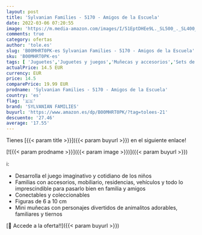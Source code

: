 ```yaml
---
layout: post
title: 'Sylvanian Families - 5170 - Amigos de la Escuela'
date: 2022-03-06 07:20:55
image: 'https://m.media-amazon.com/images/I/51EptDHEe9L._SL500_._SL400_.jpg'
comments: true
category: ofertas
author: 'tole.es'
slug: 'B00MHRT0PK-es Sylvanian Families - 5170 - Amigos de la Escuela'
sku: 'B00MHRT0PK-es'
tags: [ 'Juguetes','Juguetes y juegos','Muñecas y accesorios','Sets de accesorios','families','sylvanian','sylvanian families', ]
actualPrice: 14.5 EUR
currency: EUR
price: 14.5
comparePrice: 19.99 EUR
prodname: 'Sylvanian Families - 5170 - Amigos de la Escuela'
country: 'es'
flag: '🇪🇸'
brand: 'SYLVANIAN FAMILIES'
buyurl: 'https://www.amazon.es/dp/B00MHRT0PK/?tag=tolees-21'
descuento: '27.46'
average: '17.55'
---
```


Tienes [{{< param title >}}]({{< param buyurl >}}) en el siguiente enlace!

[![{{< param prodname >}}]({{< param image >}})]({{< param buyurl >}})

ℹ️:

- Desarrolla el juego imaginativo y cotidiano de los niños
- Familias con accesorios, mobiliario, residencias, vehículos y todo lo imprescindible para pasarlo bien en familia y amigos
- Conectables y coleccionables
- Figuras de 6 a 10 cm
- Mini muñecas con personajes divertidos de animalitos adorables, familiares y tiernos

[🛒 Accede a la oferta!!]({{< param buyurl >}})
